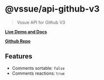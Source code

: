 # @vssue/api-github-v3

> Vssue API for Github V3

[**Live Demo and Docs**](https://vssue.js.org)

[**Github Repo**](https://github.com/meteorlxy/vssue)

## Features

- Comments sortable: `false`
- Comments reactions: `true`
